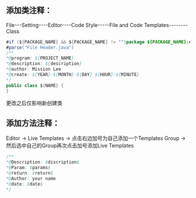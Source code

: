 ## 添加类注释：

File---Setting----Editor----Code Style-----File and    Code  Templates--------Class

```java
#if (${PACKAGE_NAME} && ${PACKAGE_NAME} != "")package ${PACKAGE_NAME};#end
#parse("File Header.java")
/**
*@program: ${PROJECT_NAME}
*@description: ${description}
*@author: Mission Lee
*@create: ${YEAR}-${MONTH}-${DAY} ${HOUR}:${MINUTE}
*/
public class ${NAME} {
}
```

更改之后仅影响新创建类

## 添加方法注释：

Editor -> Live Templates -> 点击右边加号为自己添加一个Templates Group -> 然后选中自己的Group再次点击加号添加Live Templates 
```java
/**
*@Description: $discription$
*@Param: $params$
*@return: $return$
*@Author: your name
*@date: $date$
*/
```
